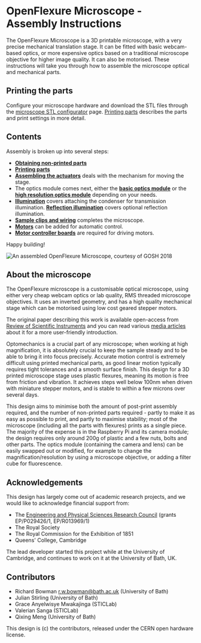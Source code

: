 # OpenFlexure Microscope - Assembly Instructions
The OpenFlexure Microscope is a 3D printable microscope, with a very precise mechanical translation stage.  It can be fitted with basic webcam-based optics, or more expensive optics based on a traditional microscope objective for higher image quality.  It can also be motorised.  These instructions will take you through how to assemble the microscope optical and mechanical parts.

## Printing the parts

Configure your microscope hardware and download the STL files through the [microscope STL configurator] page. [Printing parts](./0_printing.md) describes the parts and print settings in more detail.

[microscope STL configurator]: https://microscope-stls.openflexure.org

## Contents
Assembly is broken up into several steps:
* [**Obtaining non-printed parts**](./0_bill_of_materials.md)
* [**Printing parts**](./0_printing.md)
* [**Assembling the actuators**](./1_actuator_assembly.md) deals with the mechanism for moving the stage.
* The optics module comes next, either the [**basic optics module**](./2a_basic_optics_module.md) or the [**high resolution optics module**](./2b_high_resolution_optics_module.md) depending on your needs.
* [**Illumination**](./3_illumination.md) covers attaching the condenser for transmission illumination. [**Reflection illumination**](./3b_illumination_reflection.md) covers optional reflection illumination.
* [**Sample clips and wiring**](./4_clips_and_wiring.md) completes the microscope.
* [**Motors**](./5_motors.md) can be added for automatic control.
* [**Motor controller boards**](./6_motor_controllers.md) are required for driving motors.

Happy building!

![An assembled OpenFlexure Microscope, courtesy of GOSH 2018](./images/microscope_gosh.jpg)

## About the microscope
The OpenFlexure microscope is a customisable optical microscope, using either very cheap webcam optics or lab quality, RMS threaded microscope objectives.  It uses an inverted geometry, and has a high quality mechanical stage which can be motorised using low cost geared stepper motors.

The original paper describing this work is available open-access from [Review of Scientific Instruments](http://dx.doi.org/10.1063/1.4941068) and you can read various [media articles](https://github.com/rwb27/openflexure_microscope/wiki/Media-Articles) about it for a more user-friendly introduction.

Optomechanics is a crucial part of any microscope; when working at high magnification, it is absolutely crucial to keep the sample steady and to be able to bring it into focus precisely.  Accurate motion control is extremely difficult using printed mechanical parts, as good linear motion typically requires tight tolerances and a smooth surface finish.  This design for a 3D printed microscope stage uses plastic flexures, meaning its motion is free from friction and vibration.  It achieves steps well below 100nm when driven with miniature stepper motors, and is stable to within a few microns over several days.

This design aims to minimise both the amount of post-print assembly required, and the number of non-printed parts required - partly to make it as easy as possible to print, and partly to maximise stability; most of the microscope (including all the parts with flexures) prints as a single piece.  The majority of the expense is in the Raspberry Pi and its camera module; the design requires only around 200g of plastic and a few nuts, bolts and other parts.  The optics module (containing the camera and lens) can be easily swapped out or modified, for example to change the magnification/resolution by using a microscope objective, or adding a filter cube for fluorescence.

## Acknowledgements
This design has largely come out of academic research projects, and we would like to acknowledge financial support from:
* The [Engineering and Physical Sciences Research Council](http://epsrc.ukri.org/) (grants EP/P029426/1, EP/R013969/1)
* The Royal Society
* The Royal Commission for the Exhibition of 1851
* Queens' College, Cambridge

The lead developer started this project while at the University of Cambridge, and continues to work on it at the University of Bath, UK.

## Contributors
* Richard Bowman <r.w.bowman@bath.ac.uk> (University of Bath)
* Julian Stirling (University of Bath)
* Grace Anyelwisye Mwakajinga (STICLab)
* Valerian Sanga (STICLab)
* Qixing Meng (University of Bath)

This design is (c) the contributors, released under the CERN open hardware license.
